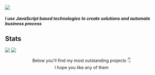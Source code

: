 <img src="https://i.ibb.co/BBB9RbJ/Captura-de-Pantalla-2022-04-04-a-la-s-11-04-47.png">
<h5>I use JavaScript based technologies to create solutions and automate business process</h5>
<h2>Stats</h2>
<img src="https://github-readme-stats.vercel.app/api?username=r4rmas&show_icons=true&theme=tokyonight" />
<img src="https://github-readme-stats.vercel.app/api/top-langs/?username=r4rmas&layout=compact&show_icons=true&theme=tokyonight" />
<p align="center">
	<span>Below you'll find my most outstanding projects 👇</span><br>
	<span>I hope you like any of them</span>
</p>

